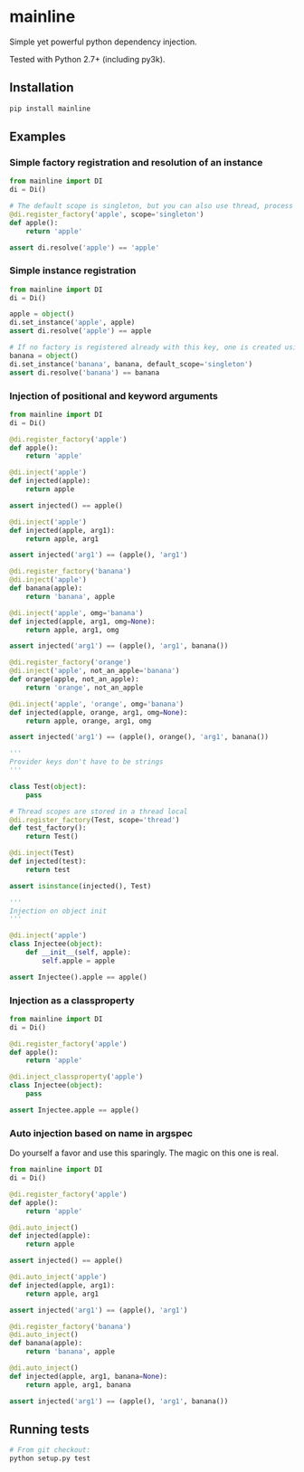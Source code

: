 mainline
========

Simple yet powerful python dependency injection.

Tested with Python 2.7+ (including py3k).

Installation
------------

```sh
pip install mainline
```

Examples
--------

### Simple factory registration and resolution of an instance

```py
from mainline import DI
di = Di()

# The default scope is singleton, but you can also use thread, process (really only usable while forking), and any object that supports a MutableMapping interface. 
@di.register_factory('apple', scope='singleton')
def apple():
    return 'apple'

assert di.resolve('apple') == 'apple'
```

### Simple instance registration

```py
from mainline import DI
di = Di()

apple = object()
di.set_instance('apple', apple)
assert di.resolve('apple') == apple

# If no factory is registered already with this key, one is created using the optional default_scope keyword argument, which defaults to singleton.
banana = object()
di.set_instance('banana', banana, default_scope='singleton')
assert di.resolve('banana') == banana
```

### Injection of positional and keyword arguments

```py
from mainline import DI
di = Di()

@di.register_factory('apple')
def apple():
    return 'apple'

@di.inject('apple')
def injected(apple):
    return apple

assert injected() == apple()

@di.inject('apple')
def injected(apple, arg1):
    return apple, arg1

assert injected('arg1') == (apple(), 'arg1')

@di.register_factory('banana')
@di.inject('apple')
def banana(apple):
    return 'banana', apple

@di.inject('apple', omg='banana')
def injected(apple, arg1, omg=None):
    return apple, arg1, omg

assert injected('arg1') == (apple(), 'arg1', banana())

@di.register_factory('orange')
@di.inject('apple', not_an_apple='banana')
def orange(apple, not_an_apple):
    return 'orange', not_an_apple

@di.inject('apple', 'orange', omg='banana')
def injected(apple, orange, arg1, omg=None):
    return apple, orange, arg1, omg

assert injected('arg1') == (apple(), orange(), 'arg1', banana())

'''
Provider keys don't have to be strings
'''

class Test(object):
    pass

# Thread scopes are stored in a thread local
@di.register_factory(Test, scope='thread')
def test_factory():
    return Test()

@di.inject(Test)
def injected(test):
    return test

assert isinstance(injected(), Test)

'''
Injection on object init
'''

@di.inject('apple')
class Injectee(object):
    def __init__(self, apple):
        self.apple = apple

assert Injectee().apple == apple()
```

### Injection as a classproperty

```py
from mainline import DI
di = Di()

@di.register_factory('apple')
def apple():
    return 'apple'

@di.inject_classproperty('apple')
class Injectee(object):
    pass

assert Injectee.apple == apple()
```

### Auto injection based on name in argspec

Do yourself a favor and use this sparingly. The magic on this one is real.

```py
from mainline import DI
di = Di()

@di.register_factory('apple')
def apple():
    return 'apple'

@di.auto_inject()
def injected(apple):
    return apple

assert injected() == apple()

@di.auto_inject('apple')
def injected(apple, arg1):
    return apple, arg1

assert injected('arg1') == (apple(), 'arg1')

@di.register_factory('banana')
@di.auto_inject()
def banana(apple):
    return 'banana', apple

@di.auto_inject()
def injected(apple, arg1, banana=None):
    return apple, arg1, banana

assert injected('arg1') == (apple(), 'arg1', banana())
```

Running tests
-------------

```sh
# From git checkout:
python setup.py test
```